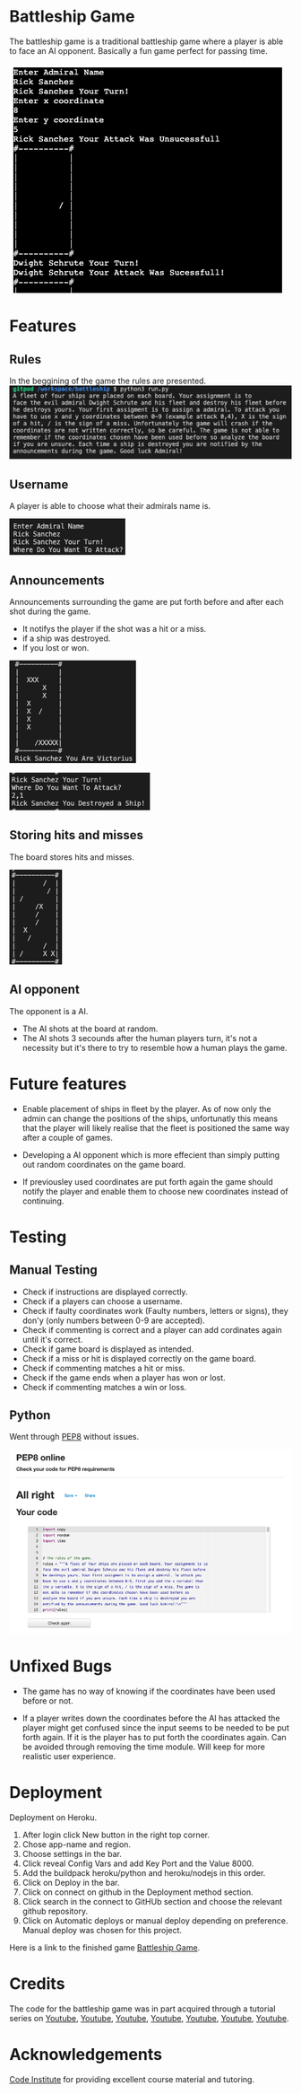 # Battleship Game
The battleship game is a traditional battleship game where a player is able to face an AI opponent. Basically a fun game perfect for passing time.

![](assets/images/battleship.jpg)

# Features

## Rules 

In the beggining of the game the rules are presented.
![](assets/images/rules.jpg)

## Username

A player is able to choose what their admirals name is.

![](assets/images/username.jpg)

## Announcements 

Announcements surrounding the game are put forth before and after each shot during the game. 

* It notifys the player if the shot was a hit or a miss.
* if a ship was destroyed. 
* If you lost or won. 

![](assets/images/victorious.jpg)

![](assets/images/destroyed.jpg)

## Storing hits and misses

The board stores hits and misses. 

![](assets/images/game-board.jpg)

## AI opponent

The opponent is a AI. 
* The AI shots at the board at random. 
* The AI shots 3 secounds after the human players turn, it's not a necessity but it's there to try to resemble how a human plays the game.

# Future features

* Enable placement of ships in fleet by the player. As of now only the admin can change the positions of the ships, unfortunatly this means that the player will likely realise that the fleet is positioned the same way after a couple of games.

* Developing a AI opponent which is more effecient than simply putting out random coordinates on the game board.

* If previousley used coordinates are put forth again the game should notify the player and enable them to choose new coordinates instead of continuing.

# Testing

## Manual Testing

* Check if instructions are displayed correctly.
* Check if a players can choose a username.
* Check if faulty coordinates work (Faulty numbers, letters or signs), they don'y (only numbers between 0-9 are accepted).
* Check if commenting is correct and a player can add cordinates again until it's correct.
* Check if game board is displayed as intended.
* Check if a miss or hit is displayed correctly on the game board.
* Check if commenting matches a hit or miss.
* Check if the game ends when a player has won or lost.
* Check if commenting matches a win or loss.


## Python

Went through [PEP8](http://pep8online.com//) without issues.

![](assets/images/pep8.jpg)

# Unfixed Bugs

* The game has no way of knowing if the coordinates have been used before or not.

* If a player writes down the coordinates before the AI has attacked the player might get confused since the input seems to be needed to be put forth again. If it is the player has to put forth the coordinates again. Can be avoided through removing the time module. Will keep for more realistic user experience.

# Deployment
Deployment on Heroku.
1. After login click New button in the right top corner.
2. Chose app-name and region.
3. Choose settings in the bar.
4. Click reveal Config Vars and add Key Port and the Value 8000.
5. Add the buildpack heroku/python and heroku/nodejs in this order.
6. Click on Deploy in the bar.
7. Click on connect on github in the Deployment method section.
8. Click search in the connect to GitHUb section and choose the relevant github repository.
9. Click on Automatic deploys or manual deploy depending on preference. Manual deploy was chosen for this      project.

 Here is a link to the finished game [Battleship Game](https://battleship-s.herokuapp.com/).

# Credits

The code for the battleship game was in part acquired through a tutorial series on [Youtube](https://www.youtube.com/watch?v=Gi0Fdyhk1_0&t=9s), [Youtube](https://www.youtube.com/watch?v=tCHHAdzVGaI), [Youtube](https://www.youtube.com/watch?v=j4YyoYOCnK8&t=10s), [Youtube](https://www.youtube.com/watch?v=OftI6gq038U), [Youtube](https://www.youtube.com/watch?v=ZEEhMEEc8Ns), [Youtube](https://www.youtube.com/watch?v=089ZSEILbBM), [Youtube](https://www.youtube.com/watch?v=Pcy5X1GdbyQ).

# Acknowledgements 

[Code Institute](https://codeinstitute.net) for providing excellent course material and tutoring.
